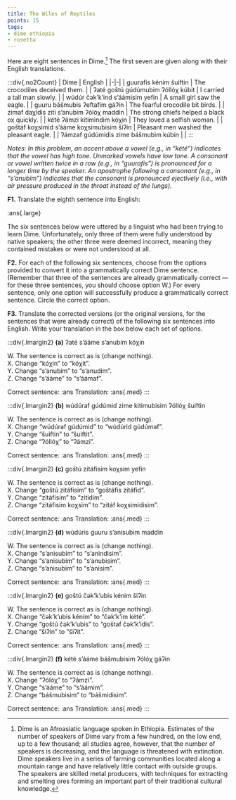 ```yaml
---
title: The Wiles of Reptiles 
points: 15 
tags:
- dime ethiopia 
- rosetta
---
```


Here are eight sentences in Dime.[^1]
The first seven are given along with their English translations.

:::div{.no2Count}
| Dime | English |
|-|-|
| guurafis kénim šuiftin | The crocodiles deceived them. |
| ʔaté goštú gúdúmubim ʔóllóχ kúbit | I carried a tall man slowly. |
| wúdúr čək’k’ind s’áámisim yefin | A small girl saw the eagle. |
| guuru bášmubis ʔeftafim gáʔin | The fearful crocodile bit birds. |
| zimaf daχidis zití s’anubim ʔólóχ maddin | The strong chiefs helped a black ox quickly. |
| kété ʔámzi kitimindim kóχin | They loved a selfish woman. |
| goštáf koχsimid s’ááme koχsimubisim šiʔin | Pleasant men washed the pleasant eagle. |
| ʔámzaf gúdúmidis zime bášmubim kúbin |  |
:::

*Notes:*
*In this problem, an accent above a vowel (e.g., in “kété”) indicates that the vowel has high tone. Unmarked vowels have low tone.*
*A consonant or vowel written twice in a row (e.g., in “guurafis”) is pronounced for a longer time by the speaker. An apostrophe*
*following a consonant (e.g., in “s’anubim”) indicates that the consonant is pronounced ejectively (i.e., with air pressure produced in*
*the throat instead of the lungs).*

**F1.** Translate the eighth sentence into English:

:ans{.large}

The six sentences below were uttered by a linguist who had been trying to learn Dime. Unfortunately, only
three of them were fully understood by native speakers; the other three were deemed incorrect, meaning
they contained mistakes or were not understood at all.

**F2.** For each of the following six sentences, choose from the options provided to convert it into a
grammatically correct Dime sentence. (Remember that three of the sentences are already grammatically
correct — for these three sentences, you should choose option W.) For every sentence, only one option will
successfully produce a grammatically correct sentence. Circle the correct option.

**F3.** Translate the corrected versions (or the original versions, for the sentences that were already correct) of
the following six sentences into English. Write your translation in the box below each set of options.
[^1]: Dime is an Afroasiatic language spoken in Ethiopia. Estimates of the number of speakers of Dime vary from a few hundred, on the low end, up to a few
thousand; all studies agree, however, that the number of speakers is decreasing, and the language is threatened with extinction. Dime speakers live in a
series of farming communities located along a mountain range and have relatively little contact with outside groups. The speakers are skilled metal
producers, with techniques for extracting and smelting ores forming an important part of their traditional cultural knowledge.



:::div{.lmargin2}
**(a)** ʔaté s’ááme s’anubim kóχin
<div class="lmargin2">W. The sentence is correct as is (change nothing).<br>
X. Change “kóχin” to “kóχit”.<br>
Y. Change “s’anubim” to “s’anudim”.<br>
Z. Change “s’ááme” to “s’áámaf”.<p /></div>

Correct sentence: :ans
Translation: :ans{.med}
:::

:::div{.lmargin2}
**(b)** wúdúraf gúdúmid zime kitimubisim ʔóllóχ šuiftin
<div class="lmargin2">W. The sentence is correct as is (change nothing).<br>
X. Change “wúdúraf gúdúmid” to “wúdúrid gúdúmaf”.<br>
Y. Change “šuiftin” to “šuiftit”.<br>
Z. Change “ʔóllóχ” to “ʔámzi”.<p /></div>

Correct sentence: :ans
Translation: :ans{.med}
:::

:::div{.lmargin2}
**(c)** goštú zitáfisim koχsim yefin
<div class="lmargin2">W. The sentence is correct as is (change nothing).<br>
X. Change “goštú zitáfisim” to “goštáfis zitáfid”.<br>
Y. Change “zitáfisim” to “zitidim”.<br>
Z. Change “zitáfisim koχsim” to “zitáf koχsimidisim”.<br></p></div>

Correct sentence: :ans
Translation: :ans{.med}
:::

:::div{.lmargin2}
**(d)** wúdúris guuru s’anisubim maddin
<div class="lmargin2">
W. The sentence is correct as is (change nothing).<br>
X. Change “s’anisubim” to “s’anindisim”.<br>
Y. Change “s’anisubim” to “s’anubisim”.<br>
Z. Change “s’anisubim” to “s’anisim”.<p /></div>

Correct sentence: :ans
Translation: :ans{.med}
:::

:::div{.lmargin2}
**(e)** goštú čək’k’ubis kénim šiʔin
<div class="lmargin2">
W. The sentence is correct as is (change nothing).<br>
X. Change “čək’k’ubis kénim” to “čək’k’im kété”.<br>
Y. Change “goštú čək’k’ubis” to “goštaf čək’k’idis”.<br>
Z. Change “šiʔin” to “šiʔit”.<p /></div>

Correct sentence: :ans
Translation: :ans{.med}
:::

:::div{.lmargin2}
**(f)** kété s’ááme bášmubisim ʔólóχ gáʔin
<div class="lmargin2">
W. The sentence is correct as is (change nothing).<br>
X. Change “ʔólóχ” to “ʔámzi”.<br>
Y. Change “s’ááme” to “s’áámim”.<br>
Z. Change “bášmubisim” to “bášmidisim”.<p /></div>

Correct sentence: :ans
Translation: :ans{.med}
:::
